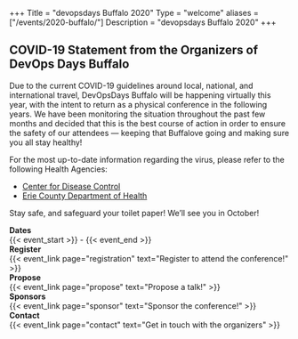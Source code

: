 +++
Title = "devopsdays Buffalo 2020"
Type = "welcome"
aliases = ["/events/2020-buffalo/"]
Description = "devopsdays Buffalo 2020"
+++

<!-- <div style="text-align:center;">
  {{< event_logo >}}
</div> -->

<div style="text-align:left;">
<h2>COVID-19 Statement from the Organizers of DevOps Days Buffalo</h2>
<p>Due to the current COVID-19 guidelines around local, national, and international travel, DevOpsDays Buffalo will be happening virtually this year, with the intent to return as a physical conference in the following years. We have been monitoring the situation throughout the past few months and decided that this is the best course of action in order to ensure the safety of our attendees &mdash; keeping that Buffalove going and making sure you all stay healthy!</p>

<p>For the most up-to-date information regarding the virus, please refer to the following Health Agencies:</p>
<ul>
  <li><a href = 'https://www.cdc.gov/coronavirus/2019-ncov/index.html' target = _new>Center for Disease Control</a></li>
  <li><a href = 'http://www2.erie.gov/health/index.php?q=coronavirus' target = _new>Erie County Department of Health</a></li>
</ul>
<p>Stay safe, and safeguard your toilet paper! We’ll see you in October!</p>
</div>

<div class = "row">
  <div class = "col-md-2">
    <strong>Dates</strong>
  </div>
  <div class = "col-md-8">
    {{< event_start >}} - {{< event_end >}}
  </div>
</div>

<!-- <div class = "row">
  <div class = "col-md-2">
    <strong>Location</strong>
  </div>
  <div class = "col-md-8">
    {{< event_location >}}
  </div>
</div> -->

<div class = "row">
  <div class = "col-md-2">
    <strong>Register</strong>
  </div>
  <div class = "col-md-8">
    {{< event_link page="registration" text="Register to attend the conference!" >}}
  </div>
</div>

<div class = "row">
  <div class = "col-md-2">
    <strong>Propose</strong>
  </div>
  <div class = "col-md-8">
    {{< event_link page="propose" text="Propose a talk!" >}}
  </div>
</div>

<!-- <div class = "row">
  <div class = "col-md-2">
    <strong>Program</strong>
  </div>
  <div class = "col-md-8">
    View the {{< event_link page="program" text="program." >}}
  </div>
</div> -->

<!-- <div class = "row">
  <div class = "col-md-2">
    <strong>Speakers</strong>
  </div>
  <div class = "col-md-8">
    Check out the {{< event_link page="speakers" text="speakers!" >}}
  </div>
</div> -->

<div class = "row">
  <div class = "col-md-2">
    <strong>Sponsors</strong>
  </div>
  <div class = "col-md-8">
    {{< event_link page="sponsor" text="Sponsor the conference!" >}}
  </div>
</div>

<div class = "row">
  <div class = "col-md-2">
    <strong>Contact</strong>
  </div>
  <div class = "col-md-8">
    {{< event_link page="contact" text="Get in touch with the organizers" >}}
  </div>
</div>

<!-- Uncomment if you added your city twitter name -->
<!--
{{< event_twitter >}}
-->
